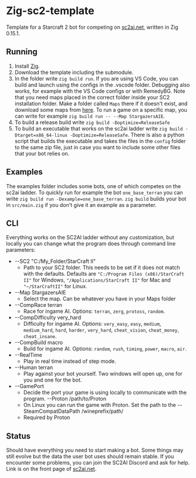 # Zig-sc2-template

Template for a Starcraft 2 bot for competing on [sc2ai.net](https://sc2ai.net/), written in Zig 0.15.1.

## Running

1. Install [Zig](https://ziglang.org/).
2. Download the template including the submodule.
3. In the folder write `zig build run`. If you are using VS Code,
you can build and launch using the configs in the .vscode folder.
Debugging also works, for example with the VS Code configs or
with RemedyBG. Note that you need maps
placed in the correct folder inside your SC2 installation folder.
Make a folder called `Maps` there if it doesn't exist, and download
some maps from
[here](https://sc2ai.net/wiki/maps/#wiki-toc-current-map-pool).
To run a game on a specific map, you can write for example
`zig build run -- --Map StargazersAIE`.
4. To build a release build write `zig build -Doptimize=ReleaseSafe`
5. To build an executable that works on the sc2ai ladder write
`zig build -Dtarget=x86_64-linux -Doptimize=ReleaseSafe`. There is also a python script
that builds the executable and takes the files in the `config` folder to the same zip
file, just in case you want to include some other files that your bot relies on.

## Examples

The examples folder includes some bots, one of which competes on the
sc2ai ladder. To quickly run for example the bot `one_base_terran` you
can write `zig build run -Dexample=one_base_terran`. `zig build`
builds your bot in `src/main.zig` if you don't give it an example as a parameter.

## CLI

Everything works on the SC2AI ladder without any customization, but
locally you can change what the program does through command line parameters:
- --SC2 "C:/My_Folder/StarCraft II"
    - Path to your SC2 folder. This needs to be set if it does not match with
    the defaults. Defaults are `"C:/Program Files (x86)/StarCraft II"` for Windows,
    `"/Applications/StarCraft II"` for Mac and `"~/StarCraftII"` for Linux.
- --Map StargazersAIE
    - Select the map. Can be whatever you have in your Maps folder
- --CompRace terran
    - Race for ingame AI. Options: `terran`, `zerg`, `protoss`, `random`.
- --CompDifficulty very_hard
    - Difficulty for ingame AI. Options: `very_easy`, `easy`, `medium`,
    `medium_hard`, `hard`, `harder`, `very_hard`, `cheat_vision`,
    `cheat_money`, `cheat_insane`.
- --CompBuild macro
    - Build for ingame AI. Options: `random`, `rush`, `timing`, `power`,
    `macro`, `air`.
- --RealTime
    - Play in real time instead of step mode.
- --Human terran
    - Play against your bot yourself. Two windows will open up, one for you and one
    for the bot.
- --GamePort
    - Decide the port your game is using locally to communicate with the program.
  --Proton /path/to/Proton
    - On Linux you can run the game with Proton. Set the path to the
  --SteamCompatDataPath /wineprefix/path/
    - Required by Proton

## Status

Should have everything you need to start making a bot. Some things may still evolve but
the data the user bot uses should remain stable. If you encounter some problems,
you can join the SC2AI Discord and ask for help. Link is on the front page of
[sc2ai.net](https://sc2ai.net/).
